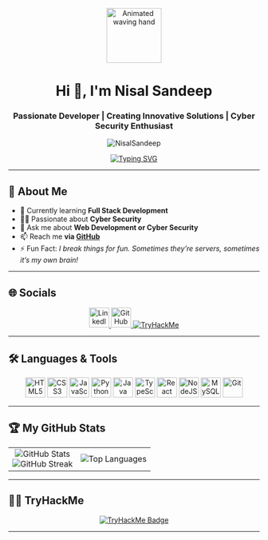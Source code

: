 <p align="center">
  <img src="https://github.com/7oSkaaa/7oSkaaa/blob/main/Images/about_me.gif?raw=true" width="110px" alt="Animated waving hand"/>
</p>
<h1 align="center">Hi 👋, I'm Nisal Sandeep</h1>
<h3 align="center">Passionate Developer | Creating Innovative Solutions | Cyber Security Enthusiast</h3>

<p align="center">
  <img src="https://komarev.com/ghpvc/?username=NisalSandeep&label=Profile%20views&color=0e75b6&style=flat" alt="NisalSandeep" />
</p>

<div align="center">
  <a href="https://github.com/NisalSandeep" target="_blank">
    <img src="https://readme-typing-svg.demolab.com?font=Fira+Code&pause=1000&color=17A589&background=000000&center=true&vCenter=true&width=435&lines=Full+Stack+Learner;Web+%26+Cyber+Security+Enthusiast;Always+exploring+new+techs!" alt="Typing SVG" />
  </a>
</div>

---

## 🚀 About Me

- 🌱 Currently learning **Full Stack Development**
- 🧑‍🎓 Passionate about **Cyber Security**
- 💬 Ask me about **Web Development or Cyber Security**
- 📫 Reach me **via [GitHub](https://github.com/NisalSandeep)**
- ⚡ Fun Fact: *I break things for fun. Sometimes they’re servers, sometimes it’s my own brain!*

---

## 🌐 Socials

<p align="center">
  <a href="https://linkedin.com/in/nisal-sandeep" target="_blank">
    <img src="https://raw.githubusercontent.com/Scar1109/skill-icons/59059d9d1a2c092696dc66e00931cc1181a4ce1f/icons/LinkedIn.svg" alt="LinkedIn" height="40" width="40"/>
  </a>
  <a href="https://github.com/NisalSandeep" target="_blank">
    <img src="https://raw.githubusercontent.com/Scar1109/skill-icons/59059d9d1a2c092696dc66e00931cc1181a4ce1f/icons/Github-Dark.svg" alt="GitHub" height="40" width="40"/>
  </a>
  <a href="https://tryhackme.com/p/VMRON" target="_blank">
    <img src="https://img.shields.io/badge/TryHackMe-VMRON-red?logo=tryhackme" alt="TryHackMe"/>
  </a>
</p>

---

## 🛠️ Languages & Tools

<p align="center">
  <img src="https://raw.githubusercontent.com/Scar1109/skill-icons/59059d9d1a2c092696dc66e00931cc1181a4ce1f/icons/HTML.svg" alt="HTML5" width="40" height="40"/>
  <img src="https://raw.githubusercontent.com/Scar1109/skill-icons/59059d9d1a2c092696dc66e00931cc1181a4ce1f/icons/CSS.svg" alt="CSS3" width="40" height="40"/>
  <img src="https://raw.githubusercontent.com/Scar1109/skill-icons/59059d9d1a2c092696dc66e00931cc1181a4ce1f/icons/JavaScript.svg" alt="JavaScript" width="40" height="40"/>
  <img src="https://raw.githubusercontent.com/Scar1109/skill-icons/59059d9d1a2c092696dc66e00931cc1181a4ce1f/icons/Python-Dark.svg" alt="Python" width="40" height="40"/>
  <img src="https://raw.githubusercontent.com/Scar1109/skill-icons/59059d9d1a2c092696dc66e00931cc1181a4ce1f/icons/Java-Dark.svg" alt="Java" width="40" height="40"/>
  <img src="https://raw.githubusercontent.com/Scar1109/skill-icons/59059d9d1a2c092696dc66e00931cc1181a4ce1f/icons/TypeScript.svg" alt="TypeScript" width="40" height="40"/>
  <img src="https://raw.githubusercontent.com/Scar1109/skill-icons/59059d9d1a2c092696dc66e00931cc1181a4ce1f/icons/React-Dark.svg" alt="React" width="40" height="40"/>
  <img src="https://raw.githubusercontent.com/Scar1109/skill-icons/59059d9d1a2c092696dc66e00931cc1181a4ce1f/icons/NodeJS-Dark.svg" alt="NodeJS" width="40" height="40"/>
  <img src="https://raw.githubusercontent.com/Scar1109/skill-icons/59059d9d1a2c092696dc66e00931cc1181a4ce1f/icons/MySQL-Dark.svg" alt="MySQL" width="40" height="40"/>
  <img src="https://raw.githubusercontent.com/Scar1109/skill-icons/59059d9d1a2c092696dc66e00931cc1181a4ce1f/icons/Git.svg" alt="Git" width="40" height="40"/>
</p>

---

## 🏆 My GitHub Stats

<table align="center">
<tr>
<td align="center">
  <img src="https://github-readme-stats.vercel.app/api?username=NisalSandeep&theme=dark&show_icons=true&count_private=true" alt="GitHub Stats"/>
  <br/>
  <img src="https://github-readme-streak-stats.herokuapp.com/?user=NisalSandeep&theme=dark&hide_border=false" alt="GitHub Streak"/>
</td>
<td align="center">
  <img src="https://github-readme-stats.anuraghazra1.vercel.app/api/top-langs/?username=NisalSandeep&theme=dark&hide_border=false&no-bg=true&no-frame=true&langs_count=10" alt="Top Languages"/>
</td>
</tr>
</table>

---

## 🧑‍💻 TryHackMe

<p align="center">
  <a href="https://tryhackme.com/p/VMRON" target="_blank">
    <img src="https://tryhackme-badges.s3.amazonaws.com/VMRON.png" alt="TryHackMe Badge"/>
  </a>
</p>

---


